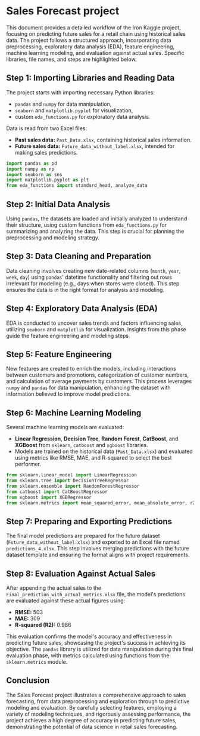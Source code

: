 # Sales Forecast project

This document provides a detailed workflow of the Iron Kaggle project, focusing on predicting future sales for a retail chain using historical sales data. The project follows a structured approach, incorporating data preprocessing, exploratory data analysis (EDA), feature engineering, machine learning modeling, and evaluation against actual sales. Specific libraries, file names, and steps are highlighted below.

## Step 1: Importing Libraries and Reading Data

The project starts with importing necessary Python libraries:

- `pandas` and `numpy` for data manipulation,
- `seaborn` and `matplotlib.pyplot` for visualization,
- custom `eda_functions.py` for exploratory data analysis.

Data is read from two Excel files:

- **Past sales data:** `Past_Data.xlsx`, containing historical sales information.
- **Future sales data:** `Future_data_without_label.xlsx`, intended for making sales predictions.

```python
import pandas as pd
import numpy as np
import seaborn as sns
import matplotlib.pyplot as plt
from eda_functions import standard_head, analyze_data
```

## Step 2: Initial Data Analysis

Using `pandas`, the datasets are loaded and initially analyzed to understand their structure, using custom functions from `eda_functions.py` for summarizing and analyzing the data. This step is crucial for planning the preprocessing and modeling strategy.

## Step 3: Data Cleaning and Preparation

Data cleaning involves creating new date-related columns (`month`, `year`, `week`, `day`) using `pandas`' datetime functionality and filtering out rows irrelevant for modeling (e.g., days when stores were closed). This step ensures the data is in the right format for analysis and modeling.

## Step 4: Exploratory Data Analysis (EDA)

EDA is conducted to uncover sales trends and factors influencing sales, utilizing `seaborn` and `matplotlib` for visualization. Insights from this phase guide the feature engineering and modeling steps.

## Step 5: Feature Engineering

New features are created to enrich the models, including interactions between customers and promotions, categorization of customer numbers, and calculation of average payments by customers. This process leverages `numpy` and `pandas` for data manipulation, enhancing the dataset with information believed to improve model predictions.

## Step 6: Machine Learning Modeling

Several machine learning models are evaluated:

- **Linear Regression**, **Decision Tree**, **Random Forest**, **CatBoost**, and **XGBoost** from `sklearn`, `catboost` and `xgboost` libraries.
- Models are trained on the historical data (`Past_Data.xlsx`) and evaluated using metrics like RMSE, MAE, and R-squared to select the best performer.

```python
from sklearn.linear_model import LinearRegression
from sklearn.tree import DecisionTreeRegressor
from sklearn.ensemble import RandomForestRegressor
from catboost import CatBoostRegressor
from xgboost import XGBRegressor
from sklearn.metrics import mean_squared_error, mean_absolute_error, r2_score
```

## Step 7: Preparing and Exporting Predictions

The final model predictions are prepared for the future dataset (`Future_data_without_label.xlsx`) and exported to an Excel file named `predictions_4.xlsx`. This step involves merging predictions with the future dataset template and ensuring the format aligns with project requirements.

## Step 8: Evaluation Against Actual Sales

After appending the actual sales to the `Final_prediction_with_actual_metrics.xlsx` file, the model's predictions are evaluated against these actual figures using:

- **RMSE:** 503
- **MAE:** 309
- **R-squared (R2):** 0.986

This evaluation confirms the model's accuracy and effectiveness in predicting future sales, showcasing the project's success in achieving its objective. The `pandas` library is utilized for data manipulation during this final evaluation phase, with metrics calculated using functions from the `sklearn.metrics` module.

## Conclusion

The Sales Forecast project illustrates a comprehensive approach to sales forecasting, from data preprocessing and exploration through to predictive modeling and evaluation. By carefully selecting features, employing a variety of modeling techniques, and rigorously assessing performance, the project achieves a high degree of accuracy in predicting future sales, demonstrating the potential of data science in retail sales forecasting.

